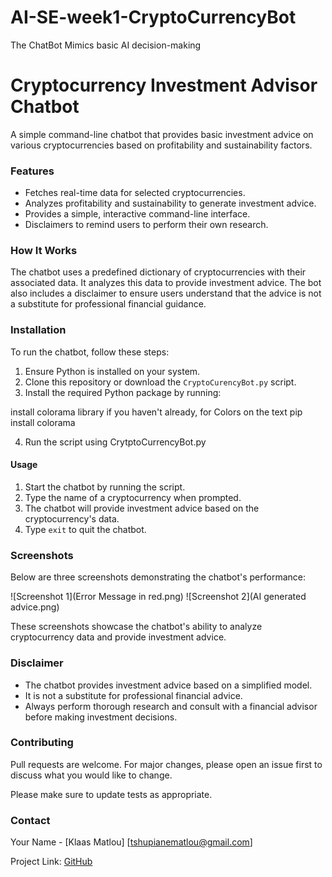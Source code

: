 # AI-SE-week1-CryptoCurrencyBot
The ChatBot Mimics basic AI decision-making

# Cryptocurrency Investment Advisor Chatbot

A simple command-line chatbot that provides basic investment advice on various cryptocurrencies based on profitability and sustainability factors.

### Features

- Fetches real-time data for selected cryptocurrencies.
- Analyzes profitability and sustainability to generate investment advice.
- Provides a simple, interactive command-line interface.
- Disclaimers to remind users to perform their own research.

### How It Works

The chatbot uses a predefined dictionary of cryptocurrencies with their associated data. It analyzes this data to provide investment advice. The bot also includes a disclaimer to ensure users understand that the advice is not a substitute for professional financial guidance.

### Installation

To run the chatbot, follow these steps:

1. Ensure Python is installed on your system.
2. Clone this repository or download the `CryptoCurencyBot.py` script.
3. Install the required Python package by running:

install colorama library if you haven't already, for Colors on the text
 pip install colorama

4. Run the script using CrytptoCurrencyBot.py


#### Usage

1. Start the chatbot by running the script.
2. Type the name of a cryptocurrency when prompted.
3. The chatbot will provide investment advice based on the cryptocurrency's data.
4. Type `exit` to quit the chatbot.

### Screenshots

Below are three screenshots demonstrating the chatbot's performance:

![Screenshot 1](Error Message in red.png)
![Screenshot 2](AI generated advice.png)

These screenshots showcase the chatbot's ability to analyze cryptocurrency data and provide investment advice.

### Disclaimer

- The chatbot provides investment advice based on a simplified model.
- It is not a substitute for professional financial advice.
- Always perform thorough research and consult with a financial advisor before making investment decisions.

### Contributing

Pull requests are welcome. For major changes, please open an issue first to discuss what you would like to change.

Please make sure to update tests as appropriate.


### Contact

Your Name - [Klaas Matlou] [tshupianematlou@gmail.com]

Project Link: [GitHub](https://github.com/KlaasMatlou/crypto-investment-advisor-chatbot)
